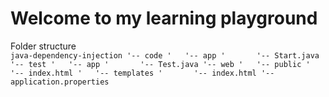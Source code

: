 # Welcome to my learning playground <br>


Folder structure <br>
``
java-dependency-injection
'-- code
'   '-- app
'       '-- Start.java
'-- test
'   '-- app
'       '-- Test.java
'-- web
'   '-- public
'       '-- index.html
'   '-- templates
'       '-- index.html
    '-- application.properties
``
